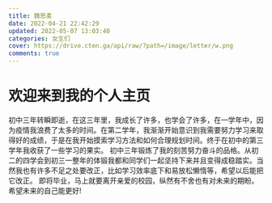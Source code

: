 ```yaml
---
title: 魏思柔
date: 2022-04-21 22:42:29
updated: 2022-05-07 13:03:40
categories: 女生们
cover: https://drive.cten.ga/api/raw/?path=/image/letter/w.png
comments: true
---
```

# 欢迎来到我的个人主页
初中三年转瞬即逝，在这三年里，我成长了许多，也学会了许多，在一学年中，因为疫情我浪费了太多的时间。在第二学年，我渐渐开始意识到我需要努力学习来取得好的成绩，于是在我开始摸索学习方法和如何合理规划时间。终于在初中的第三学年我收获了一些学习的果实。
初中三年锻炼了我的刻苦努力奋斗的品格。从初二的四学会到初三一整年的体锻我都和同学们一起坚持下来并且变得成稳踏实。当然我也有许多不足之处要改正，比如学习效率底下和易放松懒惰等，希望以后能把它改正。
即将毕业，马上就要离开亲爱的校园，纵然有不舍也有对未来的期盼。希望未来的自己能更好!